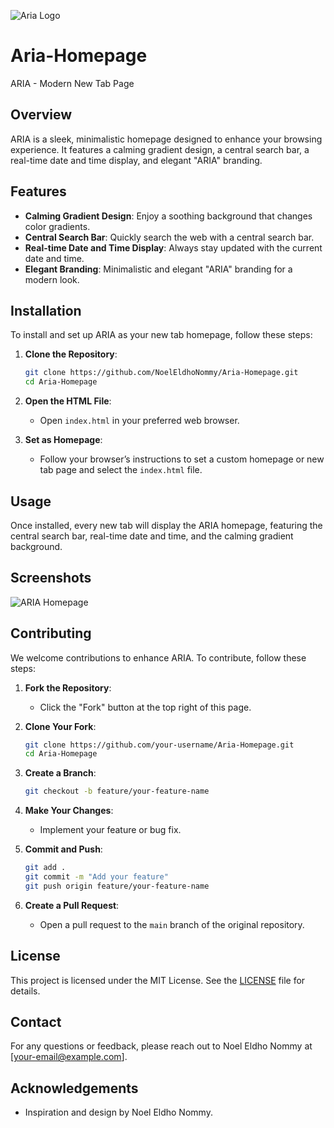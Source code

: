 ![Aria Logo](/workspaces/Aria-Homepage/homepage/logo.png)
# Aria-Homepage 

ARIA - Modern New Tab Page

## Overview
ARIA is a sleek, minimalistic homepage designed to enhance your browsing experience. It features a calming gradient design, a central search bar, a real-time date and time display, and elegant "ARIA" branding.

## Features
- **Calming Gradient Design**: Enjoy a soothing background that changes color gradients.
- **Central Search Bar**: Quickly search the web with a central search bar.
- **Real-time Date and Time Display**: Always stay updated with the current date and time.
- **Elegant Branding**: Minimalistic and elegant "ARIA" branding for a modern look.

## Installation
To install and set up ARIA as your new tab homepage, follow these steps:

1. **Clone the Repository**:
    ```sh
    git clone https://github.com/NoelEldhoNommy/Aria-Homepage.git
    cd Aria-Homepage
    ```

2. **Open the HTML File**:
   - Open `index.html` in your preferred web browser.

3. **Set as Homepage**:
   - Follow your browser’s instructions to set a custom homepage or new tab page and select the `index.html` file.

## Usage
Once installed, every new tab will display the ARIA homepage, featuring the central search bar, real-time date and time, and the calming gradient background.

## Screenshots
![ARIA Homepage](path_to_screenshot)

## Contributing
We welcome contributions to enhance ARIA. To contribute, follow these steps:

1. **Fork the Repository**:
    - Click the "Fork" button at the top right of this page.

2. **Clone Your Fork**:
    ```sh
    git clone https://github.com/your-username/Aria-Homepage.git
    cd Aria-Homepage
    ```

3. **Create a Branch**:
    ```sh
    git checkout -b feature/your-feature-name
    ```

4. **Make Your Changes**:
    - Implement your feature or bug fix.

5. **Commit and Push**:
    ```sh
    git add .
    git commit -m "Add your feature"
    git push origin feature/your-feature-name
    ```

6. **Create a Pull Request**:
    - Open a pull request to the `main` branch of the original repository.

## License
This project is licensed under the MIT License. See the [LICENSE](LICENSE) file for details.

## Contact
For any questions or feedback, please reach out to Noel Eldho Nommy at [your-email@example.com].

## Acknowledgements
- Inspiration and design by Noel Eldho Nommy.
